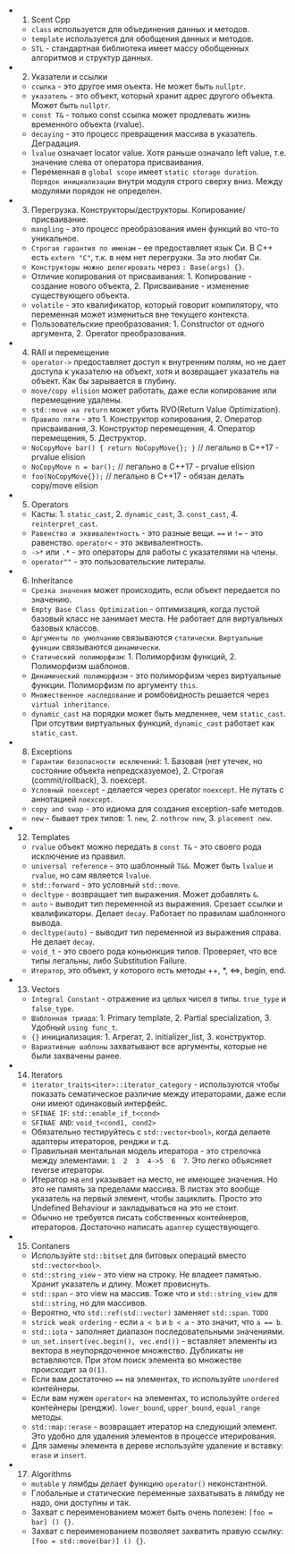 - 01. Scent Cpp
  - `class` используется для объединения данных и методов.
  - `template` используется для обобщения данных и методов.
  - `STL` - стандартная библиотека имеет массу обобщенных алгоритмов и структур данных.
- 02. Указатели и ссылки
  - `ссылка` - это другое имя оъекта. Не может быть `nullptr`.
  - `указатель` - это объект, который хранит адрес другого объекта. Может быть `nullptr`.
  - `const T&` - только const ссылка может продлевать жизнь временного объекта (rvalue).
  - `decaying` - это процесс превращения массива в указатель. Деградация.
  - `lvalue` означает locator value. Хотя раньше означало left value, т.е. значение слева от оператора присваивания.
  - Переменная в `global scope`  имеет `static storage duration`. `Порядок инициализации` внутри модуля строго сверху вниз. Между модулями порядок не определен.
- 03. Перегрузка. Конструкторы/деструкторы. Копирование/присваивание.
  - `mangling` - это процесс преобразования имен функций во что-то уникальное.
  - `Строгая гарантия по именам` - ее предоставляет язык Си. В С++ есть `extern "C"`, т.к. в нем нет перегрузки. За это любят Си.
  - `Конструкторы можно делегировать` через `: Base(args) {}`.
  - Отличие копирования от присваивания: 1. Копирование - создание нового объекта, 2. Присваивание - изменение существующего объекта.
  - `volatile` - это квалификатор, который говорит компилятору, что переменная может измениться вне текущего контекста.
  - Пользовательские преобразования: 1. Constructor от одного аргумента, 2. Operator преобразования.
- 04. RAII и перемещение
  - `operator->` предоставляет доступ к внутренним полям, но не дает доступа к указателю на объект, хотя и возвращает указатель на объект. Как бы зарывается в глубину.
  - `move/copy elision` может работать, даже если копирование или перемещение удалены.
  - `std::move на return` может убить RVO(Return Value Optimization).
  - `Правило пяти` - это 1. Конструктор копирования, 2. Оператор присваивания, 3. Конструктор перемещения, 4. Оператор перемещения, 5. Деструктор.
  - `NoCopyMove bar() { return NoCopyMove{}; }` // легально в C++17 - prvalue elision
  - `NoCopyMove n = bar();` // легально в C++17 - prvalue elision
  - `foo(NoCopyMove{});` // легально в C++17 - обязан делать copy/move elision
- 05. Operators
  - Касты: 1. `static_cast`, 2. `dynamic_cast`, 3. `const_cast`, 4. `reinterpret_cast`.
  - `Равенство и эквивалентность` - это разные вещи. `==` и `!=` - это равенство. `operator<` - это эквивалентность.
  - `->*` или `.*` - это операторы для работы с указателями на члены.
  - `operator""` - это пользовательские литералы.
- 06. Inheritance
  - `Срезка значения` может происходить, если объект передается по значению.
  - `Empty Base Class Optimization` - оптимизация, когда пустой базовый класс не занимает места. Не работает для виртуальных базовых классов.
  - `Аргументы по умолчанию` связываются `статически`. `Виртуальные функции` связываются `динамически`.
  - `Статический полиморфизм`: 1. Полиморфизм функций, 2. Полиморфизм шаблонов.
  - `Динамический полиморфизм` - это полиморфизм через виртуальные функции. Полиморфизм по аргументу `this`.
  - `Множественное наследование` и ромбовидность решается через `virtual inheritance`.
  - `dynamic_cast` на порядки может быть медленнее, чем `static_cast`. При отсутвии виртуальных функций, `dynamic_cast` работает как `static_cast`.
- 08. Exceptions
  - `Гарантии безопасности исключений`: 1. Базовая (нет утечек, но состояние объекта непредсказуемое), 2. Строгая (commit/rollback), 3. noexcept.
  - `Условный noexcept` - делается через operator `noexcept`. Не путать с аннотацией `noexcept`.
  - `copy and swap` - это идиома для создания exception-safe методов.
  - `new` - бывает трех типов: 1. `new`, 2. `nothrow new`, 3. `placement new`.
- 12. Templates
  - `rvalue` объект можно передать в `const T&` - это своего рода исключение из праввил.
  - `universal reference` - это шаблонный `T&&`. Может быть `lvalue` и `rvalue`, но сам является `lvalue`.
  - `std::forward` - это условный `std::move`.
  - `decltype` - возвращает тип выражения. Может добавлять `&`.
  - `auto` - выводит тип переменной из выражения. Срезает ссылки и квалификаторы. Делает `decay`. Работает по правилам шаблонного вывода.
  - `decltype(auto)` - выводит тип переменной из выражения справа. Не делает `decay`.
  - `void_t` - это своего рода коньюнкция типов. Проверяет, что все типы легальны, либо Substitution Failure.
  - `Итератор`, это объект, у которого есть методы ++, *, <=>, begin, end.
- 13. Vectors
  - `Integral Constant` - отражение из целых чисел в типы. `true_type` и `false_type`.
  - `Шаблонная триада`: 1. Primary template, 2. Partial specialization, 3. Удобный `using func_t`.
  - `{}` инициализация: 1. Агрегат, 2. initializer_list, 3. конструктор.
  - `Вариативные шаблоны` захватывают все аргументы, которые не были захвачены ранее.
- 14. Iterators
  - `iterator_traits<iter>::iterator_category` - используются чтобы показать сематическое различие между итераторами, даже если они имеют одинаковый интерфейс.
  - `SFINAE IF`: `std::enable_if_t<cond>`
  - `SFINAE AND`: `void_t<cond1, cond2>`
  - Обязательно тестируйтесь c `std::vector<bool>`, когда делаете адаптеры итераторов, ренджи и т.д.
  - Правильная ментальная модель итератора - это стрелочка между элементами: `1  2  3  4->5  6  7`. Это легко объясняет reverse итераторы.
  - Итератор на `end` указывает на место, не имеющее значения. Но это не память за пределами массива. В листах это вообще указатель на первый элемент, чтобы зациклить. Просто это Undefined Behaviour и закладываться на это не стоит.
  - Обычно не требуется писать собственных контейнеров, итераторов. Достаточно написать `адаптер` существующего.
- 15. Contaners
  - Используйте `std::bitset` для битовых операций вместо `std::vector<bool>`.
  - `std::string_view` - это view на строку. Не владеет памятью. Хранит указатель и длину. Может провиснуть.
  - `std::span` - это view на массив. Тоже что и `std::string_view` для `std::string`, но для массивов.
  - Вероятно, что `std::ref(std::vector)` заменяет `std::span`. `TODO`
  - `strick weak ordering` - если `a < b` и `b < a` - это значит, что `a == b`.
  - `std::iota` - заполняет диапазон последовательными значениями.
  - `un_set.insert(vec.begin(), vec.end())` - вставляет элементы из вектора в неупорядоченное множество. Дубликаты не вставляются. При этом поиск элемента во множестве происходит за `O(1)`.
  - Если вам достаточно `==` на элементах, то используйте `unordered` контейнеры.
  - Если вам нужен `operator<` на элементах, то используйте `ordered` контейнеры (ренджи). `lower_bound`, `upper_bound`, `equal_range` методы.
  - `std::map::erase` - возвращает итератор на следующий элемент. Это удобно для удаления элементов в процессе итерирования.
  - Для замены элемента в дереве используйте удаление и вставку: `erase` и `insert`.
- 17. Algorithms
  - `mutable` у лямбды делает функцию `operator()` неконстантной.
  - Глобальные и статические переменные захватывать в лямбду не надо, они доступны и так.
  - Захват с переименованием может быть очень полезен: `[foo = bar] () {}`.
  - Захват с переименованием позволяет захватить правую ссылку: `[foo = std::move(bar)] () {}`.
